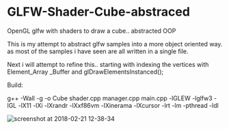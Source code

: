 # GLFW-Shader-Cube-abstraced
OpenGL glfw with shaders to draw a cube.. abstracted OOP

This is my attempt to abstract glfw samples into a more object oriented way. as most of the samples i have seen are all written in a single file.

Next i will attempt to refine this.. starting with indexing the vertices with Element_Array _Buffer and glDrawElementsInstanced();

Build:

g++ -Wall -g -o Cube shader.cpp manager.cpp main.cpp -lGLEW -lglfw3 -lGL -lX11 -lXi -lXrandr -lXxf86vm -lXinerama -lXcursor -lrt -lm -pthread -ldl


![screenshot at 2018-02-21 12-38-34](https://user-images.githubusercontent.com/26413252/36635721-27d934c4-19b2-11e8-8edb-731e86732b68.png)
